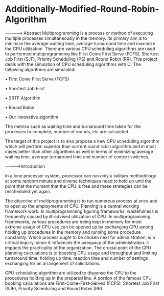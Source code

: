 # Additionally-Modified-Round-Robin-Algorithm
------> Abstract
Multiprogramming is a process or method of executing multiple processes simultaneously in the
memory. Its primary aim is to minimize the average waiting time, average turnaround time and
maximize the CPU utilization. There are various CPU scheduling algorithms are used to
performed multiprogramming like First Come First Serve (FCFS), Shortest Job First (SJF),
Priority Scheduling (PS) and Round Robin (RR).
This project deals with the simulation of CPU scheduling algorithms with C.
The following algorithms are simulated:

• First Come First Serve (FCFS)

• Shortest Job First

• SRTF Algorithm

• Round Robin

• Our innovative algorithm

The metrics such as waiting time and turnaround time taken for the processes to complete,
number of rounds, etc are calculated.

The target of this project is to also propose a new CPU scheduling algorithm which will perform
superior than current round robin algorithm and in most cases better than other algorithms as well
in terms of minimizing average waiting time, average turnaround time and number of context
switches.

----->Introduction


In a lone processor system, processor can run only a solitary methodology at some random
minute and diverse techniques need to hold up until the point that the moment that the CPU is
free and these strategies can be rescheduled yet again.

The objective of multiprogramming is to run numerous process at once and to open up the
employments of CPU. Planning is a central working framework work. In multiprogramming
figuring frameworks, wastefulness is frequently caused by ill-advised utilization of CPU. In
multiprogramming frameworks, various procedures are being kept in memory for most extreme
usage of CPU use can be opened up by exchanging CPU among holding up procedures in the
memory and running some procedure constantly. Which process ought to be chosen next for
administration, is a critical inquiry, since it influences the adequacy of the administration. it
impacts the practicality of the organization. The crucial point of the CPU planning calculations is
to boosting CPU usage and throughput and limiting turnaround time, holding up time, reaction
time and number of settings exchanging for an arrangement of solicitations.

CPU scheduling algorithm are utilized to dispense the CPU to the procedures holding up in the
prepared line. A portion of the famous CPU booking calculations are First-Come-First-Served
(FCFS), Shortest Job First (SJF), Priority Scheduling and Round Robin (RR).
